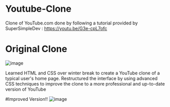 # Youtube-Clone
Clone of YouTube.com done by following a tutorial provided by SuperSimpleDev : https://youtu.be/G3e-cpL7ofc
# Original Clone
![image](https://user-images.githubusercontent.com/116600754/212776555-3e97c49a-9d9c-4b9b-82ab-a5512250ceaf.png)


Learned HTML and CSS over winter break to create a YouTube clone of a typical user's home page. Restructured the interface by using advanced 
CSS techniques to improve the clone to a more professional and up-to-date version of YouTube

#Improved Version!!
![image](https://user-images.githubusercontent.com/116600754/212783929-384d1d95-0f2c-42fb-b1b2-bc83a7dad9df.png)

